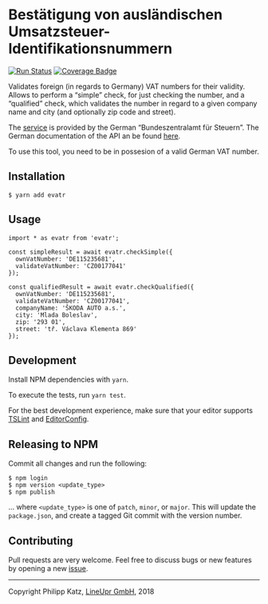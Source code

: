 # Bestätigung von ausländischen Umsatzsteuer-Identifikationsnummern

[![Run Status](https://api.shippable.com/projects/5b8c42b92d9a060700587910/badge?branch=master)](https://app.shippable.com/github/qqilihq/evatr)
[![Coverage Badge](https://api.shippable.com/projects/5b8c42b92d9a060700587910/coverageBadge?branch=master)](https://app.shippable.com/github/qqilihq/evatr)

Validates foreign (in regards to Germany) VAT numbers for their validity. Allows to perform a “simple” check, for just checking the number, and a “qualified” check, which validates the number in regard to a given company name and city (and optionally zip code and street).

The [service](https://evatr.bff-online.de/eVatR/index_html) is provided by the German “Bundeszentralamt für Steuern”. The German documentation of the API an be found [here](https://evatr.bff-online.de/eVatR/xmlrpc/).

To use this tool, you need to be in possesion of a valid German VAT number.

## Installation

```
$ yarn add evatr
```

## Usage

```
import * as evatr from 'evatr';

const simpleResult = await evatr.checkSimple({
  ownVatNumber: 'DE115235681',
  validateVatNumber: 'CZ00177041'
});

const qualifiedResult = await evatr.checkQualified({
  ownVatNumber: 'DE115235681',
  validateVatNumber: 'CZ00177041',
  companyName: 'ŠKODA AUTO a.s.',
  city: 'Mlada Boleslav',
  zip: '293 01',
  street: 'tř. Václava Klementa 869'
});
```

## Development

Install NPM dependencies with `yarn`.

To execute the tests, run `yarn test`.

For the best development experience, make sure that your editor supports [TSLint](https://palantir.github.io/tslint/usage/third-party-tools/) and [EditorConfig](http://editorconfig.org).

## Releasing to NPM

Commit all changes and run the following:

```
$ npm login
$ npm version <update_type>
$ npm publish
```

… where `<update_type>` is one of `patch`, `minor`, or `major`. This will update the `package.json`, and create a tagged Git commit with the version number.

## Contributing

Pull requests are very welcome. Feel free to discuss bugs or new features by opening a new [issue](https://github.com/qqilihq/evatr/issues).


- - -

Copyright Philipp Katz, [LineUpr GmbH](http://lineupr.com), 2018
